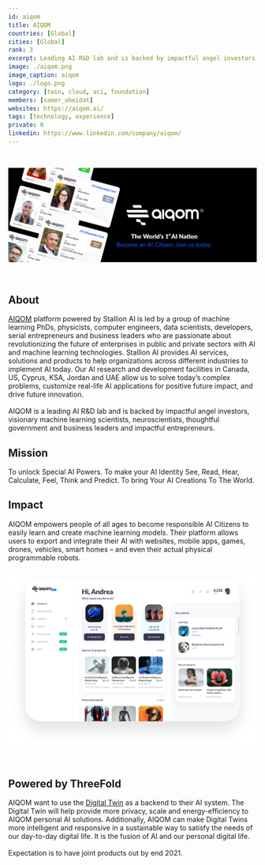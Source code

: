 ```yaml
---
id: aiqom
title: AIQOM
countries: [Global]
cities: [Global]
rank: 3
excerpt: Leading AI R&D lab and is backed by impactful angel investors, visionary machine learning scientists.
image: ./aiqom.png
image_caption: aiqom
logo: ./logo.png
category: [twin, cloud, aci, foundation]
members: [samer_obeidat]
websites: https://aiqom.ai/
tags: [technology, experience]
private: 0
linkedin: https://www.linkedin.com/company/aiqom/
---
```


<br/>

![aiqom](./aiqom2.png)

<br/>

## About

[AIQOM](https://aiqom.ai/) platform powered by Stallion AI is led by a group of machine learning PhDs, physicists, computer engineers, data scientists, developers, serial entrepreneurs and business leaders who are passionate about revolutionizing the future of enterprises in public and private sectors with AI and machine learning technologies. Stallion AI provides AI services, solutions and products to help organizations across different industries to implement AI today. Our AI research and development facilities in Canada, US, Cyprus, KSA, Jordan and UAE allow us to solve today’s complex problems, customize real-life AI applications for positive future impact, and drive future innovation.
<br/>
<br/>
AIQOM is a leading AI R&D lab and is backed by impactful angel investors, visionary machine learning scientists, neuroscientists, thoughtful government and business leaders and impactful entrepreneurs.

## Mission

To unlock Special AI Powers. To make your AI Identity See, Read, Hear, Calculate, Feel, Think and Predict. To bring Your AI Creations To The World.

## Impact

AIQOM empowers people of all ages to become responsible AI Citizens to easily learn and create machine learning models. Their platform allows users to export and integrate their AI with websites, mobile apps, games, drones, vehicles, smart homes – and even their actual physical programmable robots.
<br/>

![beta](./aiqom_beta.png)

<br/>

## Powered by ThreeFold

AIQOM want to use the [Digital Twin](https://mydigitaltwin.io) as a backend to their AI system. The Digital Twin will help provide more privacy, scale and energy-efficiency to AIQOM personal AI solutions. Additionally, AIQOM can make Digital Twins more intelligent and responsive in a sustainable way to satisfy the needs of our day-to-day digital life. It is the fusion of AI and our personal digital life.
<br/>
<br/>
Expectation is to have joint products out by end 2021.
